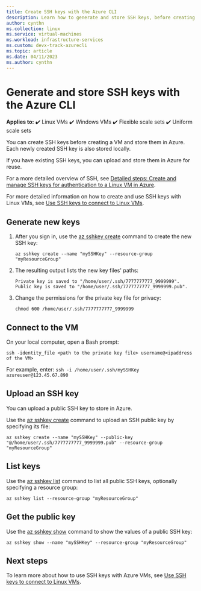 ```yaml
---
title: Create SSH keys with the Azure CLI
description: Learn how to generate and store SSH keys, before creating a VM, with the Azure CLI for connecting to Linux VMs.
author: cynthn
ms.collection: linux
ms.service: virtual-machines
ms.workload: infrastructure-services
ms.custom: devx-track-azurecli
ms.topic: article
ms.date: 04/11/2023
ms.author: cynthn
---
```


# Generate and store SSH keys with the Azure CLI

**Applies to:** :heavy_check_mark: Linux VMs :heavy_check_mark: Windows VMs :heavy_check_mark: Flexible scale sets :heavy_check_mark: Uniform scale sets

You can create SSH keys before creating a VM and store them in Azure. Each newly created SSH key is also stored locally.

If you have existing SSH keys, you can upload and store them in Azure for reuse.

For a more detailed overview of SSH, see [Detailed steps: Create and manage SSH keys for authentication to a Linux VM in Azure](./linux/create-ssh-keys-detailed.md).

For more detailed information on how to create and use SSH keys with Linux VMs, see [Use SSH keys to connect to Linux VMs](./linux/ssh-from-windows.md).

## Generate new keys

1. After you sign in, use the [az sshkey create](/cli/azure/sshkey#az-sshkey-create) command to create the new SSH key:

    ```azurecli
    az sshkey create --name "mySSHKey" --resource-group "myResourceGroup"
   ```

1. The resulting output lists the new key files' paths:

    ```azurecli
    Private key is saved to "/home/user/.ssh/7777777777_9999999".
    Public key is saved to "/home/user/.ssh/7777777777_9999999.pub".
   ```

1. Change the permissions for the private key file for privacy:

    ```azurecli
    chmod 600 /home/user/.ssh/7777777777_9999999
    ```

## Connect to the VM

On your local computer, open a Bash prompt:

```azurecli
ssh -identity_file <path to the private key file> username@<ipaddress of the VM>
```

For example, enter: `ssh -i /home/user/.ssh/mySSHKey azureuser@123.45.67.890`

## Upload an SSH key

You can upload a public SSH key to store in Azure.

Use the [az sshkey create](/cli/azure/sshkey#az-sshkey-create) command to upload an SSH public key by specifying its file:

```azurecli
az sshkey create --name "mySSHKey" --public-key "@/home/user/.ssh/7777777777_9999999.pub" --resource-group "myResourceGroup"
```

## List keys

Use the [az sshkey list](/cli/azure/sshkey#az-sshkey-list) command to list all public SSH keys, optionally specifying a resource group:

```azurecli
az sshkey list --resource-group "myResourceGroup"
```

## Get the public key

Use the [az sshkey show](/cli/azure/sshkey#az-sshkey-show) command to show the values of a public SSH key:

```azurecli
az sshkey show --name "mySSHKey" --resource-group "myResourceGroup"
```

## Next steps

To learn more about how to use SSH keys with Azure VMs, see [Use SSH keys to connect to Linux VMs](./linux/ssh-from-windows.md).
